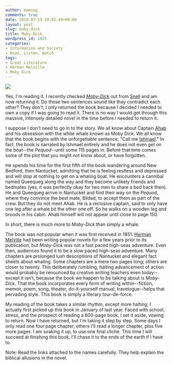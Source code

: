 ```yaml
---
author: damong
comments: true
date: 2010-07-19 19:02:49+00:00
layout: post
slug: moby-dick
title: Moby-Dick
wordpress_id: 1925
categories:
- Information and Society
- Read, Listen, Watch
tags:
- Great Literature
- Herman Melville
- Moby Dick
---
```


![](http://wwwedu.ge.ch/po/stael/anglais/g1/Read/moby-dick.jpg)

Yes, I'm reading it. I recently checked [_Moby-Dick_](http://nucat.lib.neu.edu/search~S13?/Xmoby+dick&SORT=D/Xmoby+dick&SORT=D&SUBKEY=moby%20dick/1%2C87%2C87%2CE/frameset&FF=Xmoby+dick&SORT=D&3%2C3%2C) out from [Snell](http://www.lib.neu.edu) and am now returning it. Do those two sentences sound like they contradict each other? They don't; I only returned the book because I decided I needed to own a copy if I was going to read it. There is no way I would get through this massive, intensely detailed novel in the time before I needed to return it.

I suppose I don't need to go in to the story. We all know about Captain [Ahab](http://en.wikipedia.org/wiki/Ahab) and his obsession with the white whale known as Moby Dick. We all know that the book begins with the unforgettable sentence; "Call me [Ishmael](http://en.wikipedia.org/wiki/Ishmael)." In fact, the book is narrated by Ishmael entirely and he does not even get on the boat--the _Pequod_--until some 115 pages in. Before that time comes some of the plot that you might not know about, or have forgotten.

He spends his time for the first fifth of the book wandering around New Bedford, then Nantucket, admitting that he is feeling restless and depressed and will stop at nothing to get on a whaling boat. He encounters a cannibal named Queequeg along the way and they become unlikely friends and bedmates (yes, it was perfectly okay for two men to share a bed back then). He and Queequeg arrive in Nantucket and find their way on the _Pequod_, where they convince the best mate, Bildad, to accept them as part of the crew. But they do not meet Ahab. He is a reclusive captain, said to only have one leg after a whale bit the other one off. So he walks on a wooden leg and broods in his cabin. Ahab himself will not appear until close to page 150.

In short, there is much more to _Moby-Dick_ than simply a whale.

The book was not popular when it was first received in 1851. [Herman Melville](http://en.wikipedia.org/wiki/Herman_melville) had been writing popular novels for a few years prior to its publication, but _Moby-Dick_ was not a fast paced high-seas adventure. Even then, audiences found it to be a slow paced high-seas adventure. Many chapters are prolonged lush descriptions of Nantucket and elegant fact sheets about whaling. Some chapters are a mere two pages long; others are closer to twenty. This deliberately rumbling, halting advancement of action would probably be renounced by creative writing teachers even today--except it isn't, because the book we happen to be talking about is _Moby-Dick_. That the book incorporates every form of writing within--fiction, memoir, poem, song, theater, do-it-yourself manual, travelogue--helps that pervading style. This book is simply a literary tour-de-force.

My reading of the book takes a similar rhythm, except more halting; I actually first picked up this book in January of last year. Faced with school, stress, and the prospect of reading a 600-page book, I set it aside, vowing to return. Now I have returned, but I'm taking it step by step. Some days I only read one four page chapter, others I'll read a longer chapter, plus five more pages. I am soaking it up, to use one final cliche. This time I will succeed at finishing this book. I'll chase it to the ends of the earth if I have to.

Note: Read the links attached to the names carefully. They help explain the biblical allusions in the novel.
